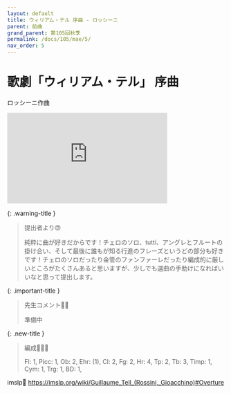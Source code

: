 ```yaml
---
layout: default
title: ウィリアム・テル 序曲 - ロッシーニ
parent: 前曲
grand_parent: 第105回秋季
permalink: /docs/105/mae/5/
nav_order: 5
---
```


# 歌劇「ウィリアム・テル」 序曲

ロッシーニ作曲

<iframe width="370" height="210" src="https://www.youtube.com/embed/Vrl3ebMCOng?si=hdBzGrN-YDxsrF14" title="YouTube video player" frameborder="0" allow="accelerometer; autoplay; clipboard-write; encrypted-media; gyroscope; picture-in-picture; web-share" referrerpolicy="strict-origin-when-cross-origin" allowfullscreen></iframe>

{: .warning-title }
> 提出者より😍
>
> 純粋に曲が好きだからです！チェロのソロ、tutti、アングレとフルートの掛け合い、そして最後に誰もが知る行進のフレーズというどの部分も好きです！チェロのソロだったり金管のファンファーレだったり編成的に厳しいところがたくさんあると思いますが、少しでも選曲の手助けになればいいなと思って提出します。

{: .important-title }
> 先生コメント🤵‍♂️
>
> 準備中

{: .new-title }
> 編成🎻🎺🥁
>
> Fl: 1, Picc: 1, Ob: 2, Ehr: (1), Cl: 2, Fg: 2, Hr: 4, Tp: 2, Tb: 3, Timp: 1, Cym: 1, Trg: 1, BD: 1,

imslp🎼
<a href="https://imslp.org/wiki/Guillaume_Tell_(Rossini,_Gioacchino)#Overture">https://imslp.org/wiki/Guillaume_Tell_(Rossini,_Gioacchino)#Overture</a>